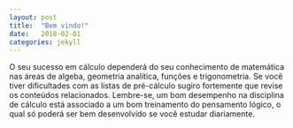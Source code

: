 ```yaml
---
layout: post
title:  "Bem vindo!"
date:   2018-02-01
categories: jekyll
---
```


O seu sucesso em cálculo dependerá do seu conhecimento de matemática nas áreas de algeba, geometria analítica, funções e trigonometria. Se você tiver dificultades com as listas de pré-cálculo sugiro fortemente que revise os conteúdos relacionados. Lembre-se, um bom desempenho na disciplina de cálculo está associado a um bom treinamento do pensamento lógico, o qual só poderá ser bem desenvolvido se você estudar diariamente.
